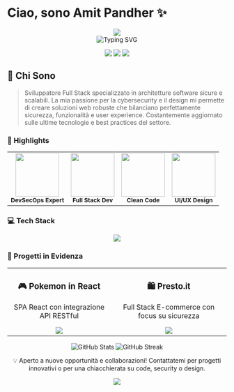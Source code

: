 # Ciao, sono Amit Pandher ✨

<div align="center">
  <img src="https://capsule-render.vercel.app/api?type=waving&color=gradient&customColorList=12,2,22,27,30&height=200&section=header&text=Amit%20Pandher&fontSize=80&fontColor=ffffff&animation=fadeIn" />
</div>

<div align="center">
  <img src="https://readme-typing-svg.herokuapp.com?font=Montserrat&weight=600&pause=1000&color=2196F3&center=true&vCenter=true&width=435&lines=Full+Stack+Developer;Cybersecurity+Specialist;UI%2FUX+Designer;Clean+Code+Enthusiast" alt="Typing SVG" />
  
  <p>
    <a href="https://linkedin.com/in/amitpandher"><img src="https://img.shields.io/badge/-LinkedIn-0077B5?style=for-the-badge&logo=Linkedin&logoColor=white"/></a>
    <a href="https://github.com/amitpandher03"><img src="https://img.shields.io/badge/-GitHub-181717?style=for-the-badge&logo=GitHub&logoColor=white"/></a>
    <a href="mailto:your.email@example.com"><img src="https://img.shields.io/badge/-Email-D14836?style=for-the-badge&logo=Gmail&logoColor=white"/></a>
  </p>
</div>

## 🎯 Chi Sono

> Sviluppatore Full Stack specializzato in architetture software sicure e scalabili. La mia passione per la cybersecurity e il design mi permette di creare soluzioni web robuste che bilanciano perfettamente sicurezza, funzionalità e user experience. Costantemente aggiornato sulle ultime tecnologie e best practices del settore.

### 🚀 Highlights

<div align="center">
  <table>
    <tr>
      <td align="center">
        <img src="https://raw.githubusercontent.com/rahulbanerjee26/githubAboutMeGenerator/main/icons/security.gif" width="100px" /><br />
        <sub><b>DevSecOps Expert</b></sub>
      </td>
      <td align="center">
        <img src="https://raw.githubusercontent.com/rahulbanerjee26/githubAboutMeGenerator/main/icons/reactjs.gif" width="100px" /><br />
        <sub><b>Full Stack Dev</b></sub>
      </td>
      <td align="center">
        <img src="https://raw.githubusercontent.com/rahulbanerjee26/githubAboutMeGenerator/main/icons/javascript.gif" width="100px" /><br />
        <sub><b>Clean Code</b></sub>
      </td>
      <td align="center">
        <img src="https://raw.githubusercontent.com/rahulbanerjee26/githubAboutMeGenerator/main/icons/python.gif" width="100px" /><br />
        <sub><b>UI/UX Design</b></sub>
      </td>
    </tr>
  </table>
</div>

### 💻 Tech Stack

<div align="center">
  <img src="https://skillicons.dev/icons?i=html,css,js,react,bootstrap,php,laravel,mysql,git,docker,figma&theme=dark&perline=6" />
</div>

### 🌟 Progetti in Evidenza

<div align="center">
  <table>
    <tr>
      <td align="center">
        <h3>🎮 Pokemon in React</h3>
        <p>SPA React con integrazione API RESTful</p>
        <a href="https://github.com/amitpandher03/pokemon-in-react">
          <img src="https://github-readme-stats.vercel.app/api/pin/?username=amitpandher03&repo=pokemon-in-react&theme=radical" />
        </a>
      </td>
      <td align="center">
        <h3>🛍️ Presto.it</h3>
        <p>Full Stack E-commerce con focus su sicurezza</p>
        <a href="https://github.com/amitpandher03/presto.it">
          <img src="https://github-readme-stats.vercel.app/api/pin/?username=amitpandher03&repo=presto.it&theme=radical" />
        </a>
      </td>
    </tr>
  </table>
</div>

<div align="center">
  <img src="https://github-readme-stats.vercel.app/api?username=amitpandher03&show_icons=true&theme=radical" alt="GitHub Stats" />
  <img src="https://github-readme-streak-stats.herokuapp.com/?user=amitpandher03&theme=radical" alt="GitHub Streak" />
</div>


<div align="center">
  
💡 Aperto a nuove opportunità e collaborazioni! Contattatemi per progetti innovativi o per una chiacchierata su code, security o design.

</div>

<div align="center">
  <img src="https://capsule-render.vercel.app/api?type=waving&color=2196F3&height=100&section=footer" />
</div>
